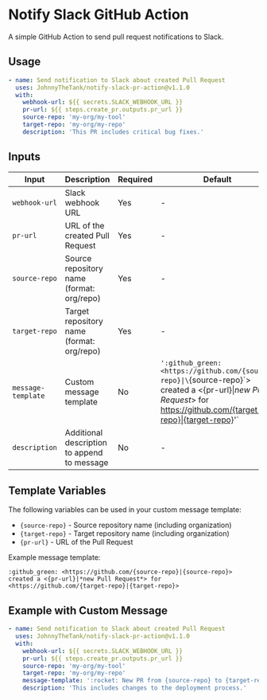 # Notify Slack GitHub Action

A simple GitHub Action to send pull request notifications to Slack.

## Usage

```yaml
- name: Send notification to Slack about created Pull Request
  uses: JohnnyTheTank/notify-slack-pr-action@v1.1.0
  with:
    webhook-url: ${{ secrets.SLACK_WEBHOOK_URL }}
    pr-url: ${{ steps.create_pr.outputs.pr_url }}
    source-repo: 'my-org/my-tool'
    target-repo: 'my-org/my-repo'
    description: 'This PR includes critical bug fixes.'
```

## Inputs

| Input              | Description                                 | Required | Default                                                                                                                                                                 |
| ------------------ | ------------------------------------------- | -------- | ----------------------------------------------------------------------------------------------------------------------------------------------------------------------- |
| `webhook-url`      | Slack webhook URL                           | Yes      | -                                                                                                                                                                       |
| `pr-url`           | URL of the created Pull Request             | Yes      | -                                                                                                                                                                       |
| `source-repo`      | Source repository name (format: org/repo)   | Yes      | -                                                                                                                                                                       |
| `target-repo`      | Target repository name (format: org/repo)   | Yes      | -                                                                                                                                                                       |
| `message-template` | Custom message template                     | No       | `':github_green: <https://github.com/{source-repo}\|\`{source-repo}\`> created a <{pr-url}\|*new Pull Request*> for <https://github.com/{target-repo}\|{target-repo}>'` |
| `description`      | Additional description to append to message | No       | -                                                                                                                                                                       |

## Template Variables

The following variables can be used in your custom message template:

- `{source-repo}` - Source repository name (including organization)
- `{target-repo}` - Target repository name (including organization)
- `{pr-url}` - URL of the Pull Request

Example message template:
```
:github_green: <https://github.com/{source-repo}|{source-repo}> created a <{pr-url}|*new Pull Request*> for <https://github.com/{target-repo}|{target-repo}>
```

## Example with Custom Message

```yaml
- name: Send notification to Slack about created Pull Request
  uses: JohnnyTheTank/notify-slack-pr-action@v1.1.0
  with:
    webhook-url: ${{ secrets.SLACK_WEBHOOK_URL }}
    pr-url: ${{ steps.create_pr.outputs.pr_url }}
    source-repo: 'my-org/my-tool'
    target-repo: 'my-org/my-repo'
    message-template: ':rocket: New PR from {source-repo} to {target-repo}: <{pr-url}|Click here>'
    description: 'This includes changes to the deployment process.'
```

